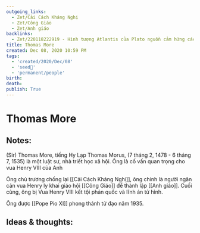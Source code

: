 ```yaml
---
outgoing_links:
  - Zet/Cải Cách Kháng Nghị
  - Zet/Công Giáo
  - Zet/Anh giáo
backlinks:
  - Zet/220118222919 - Hình tượng Atlantis của Plato nguồn cảm hứng các triết gia
title: Thomas More
created: Dec 08, 2020 10:59 PM
tags:
  - 'created/2020/Dec/08'
  - 'seed🥜'
  - 'permanent/people'
birth:
death:
publish: True
---
```

# Thomas More

## Notes:
(Sir) Thomas More, tiếng Hy Lạp Thomas Morus, (7 tháng 2, 1478 - 6 tháng 7, 1535) là một luật sư, nhà triết học xã hội. Ông là cố vấn quan trọng cho vua Henry VIII của Anh

Ông chủ trương chống lại [[Cải Cách Kháng Nghị]], ông chính là người ngăn cản vua Henry ly khai giáo hội [[Công Giáo]] để thành lập [[Anh giáo]]. Cuối cùng, ông bị Vua Henry VIII kết tội phản quốc và lĩnh án tử hình.

Ông được [[Pope Pio XI]] phong thánh tử đạo năm 1935.

## Ideas & thoughts:
